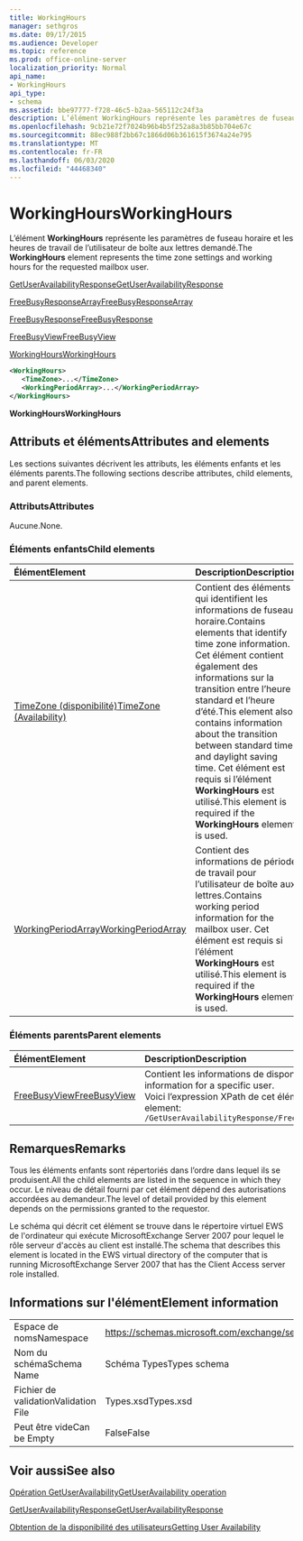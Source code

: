 ```yaml
---
title: WorkingHours
manager: sethgros
ms.date: 09/17/2015
ms.audience: Developer
ms.topic: reference
ms.prod: office-online-server
localization_priority: Normal
api_name:
- WorkingHours
api_type:
- schema
ms.assetid: bbe97777-f728-46c5-b2aa-565112c24f3a
description: L’élément WorkingHours représente les paramètres de fuseau horaire et les heures de travail de l’utilisateur de boîte aux lettres demandé.
ms.openlocfilehash: 9cb21e72f7024b96b4b5f252a8a3b85bb704e67c
ms.sourcegitcommit: 88ec988f2bb67c1866d06b361615f3674a24e795
ms.translationtype: MT
ms.contentlocale: fr-FR
ms.lasthandoff: 06/03/2020
ms.locfileid: "44468340"
---
```

# <a name="workinghours"></a><span data-ttu-id="63aaa-103">WorkingHours</span><span class="sxs-lookup"><span data-stu-id="63aaa-103">WorkingHours</span></span>

<span data-ttu-id="63aaa-104">L’élément **WorkingHours** représente les paramètres de fuseau horaire et les heures de travail de l’utilisateur de boîte aux lettres demandé.</span><span class="sxs-lookup"><span data-stu-id="63aaa-104">The **WorkingHours** element represents the time zone settings and working hours for the requested mailbox user.</span></span> 
  
[<span data-ttu-id="63aaa-105">GetUserAvailabilityResponse</span><span class="sxs-lookup"><span data-stu-id="63aaa-105">GetUserAvailabilityResponse</span></span>](getuseravailabilityresponse.md)
  
[<span data-ttu-id="63aaa-106">FreeBusyResponseArray</span><span class="sxs-lookup"><span data-stu-id="63aaa-106">FreeBusyResponseArray</span></span>](freebusyresponsearray.md)
  
[<span data-ttu-id="63aaa-107">FreeBusyResponse</span><span class="sxs-lookup"><span data-stu-id="63aaa-107">FreeBusyResponse</span></span>](freebusyresponse.md)
  
[<span data-ttu-id="63aaa-108">FreeBusyView</span><span class="sxs-lookup"><span data-stu-id="63aaa-108">FreeBusyView</span></span>](freebusyview.md)
  
[<span data-ttu-id="63aaa-109">WorkingHours</span><span class="sxs-lookup"><span data-stu-id="63aaa-109">WorkingHours</span></span>](workinghours-ex15websvcsotherref.md)
  
```xml
<WorkingHours>
   <TimeZone>...</TimeZone>
   <WorkingPeriodArray>...</WorkingPeriodArray>
</WorkingHours>
```

 <span data-ttu-id="63aaa-110">**WorkingHours**</span><span class="sxs-lookup"><span data-stu-id="63aaa-110">**WorkingHours**</span></span>
## <a name="attributes-and-elements"></a><span data-ttu-id="63aaa-111">Attributs et éléments</span><span class="sxs-lookup"><span data-stu-id="63aaa-111">Attributes and elements</span></span>

<span data-ttu-id="63aaa-112">Les sections suivantes décrivent les attributs, les éléments enfants et les éléments parents.</span><span class="sxs-lookup"><span data-stu-id="63aaa-112">The following sections describe attributes, child elements, and parent elements.</span></span>
  
### <a name="attributes"></a><span data-ttu-id="63aaa-113">Attributs</span><span class="sxs-lookup"><span data-stu-id="63aaa-113">Attributes</span></span>

<span data-ttu-id="63aaa-114">Aucune.</span><span class="sxs-lookup"><span data-stu-id="63aaa-114">None.</span></span>
  
### <a name="child-elements"></a><span data-ttu-id="63aaa-115">Éléments enfants</span><span class="sxs-lookup"><span data-stu-id="63aaa-115">Child elements</span></span>

|<span data-ttu-id="63aaa-116">**Élément**</span><span class="sxs-lookup"><span data-stu-id="63aaa-116">**Element**</span></span>|<span data-ttu-id="63aaa-117">**Description**</span><span class="sxs-lookup"><span data-stu-id="63aaa-117">**Description**</span></span>|
|:-----|:-----|
|[<span data-ttu-id="63aaa-118">TimeZone (disponibilité)</span><span class="sxs-lookup"><span data-stu-id="63aaa-118">TimeZone (Availability)</span></span>](timezone-availability.md) <br/> |<span data-ttu-id="63aaa-119">Contient des éléments qui identifient les informations de fuseau horaire.</span><span class="sxs-lookup"><span data-stu-id="63aaa-119">Contains elements that identify time zone information.</span></span> <span data-ttu-id="63aaa-120">Cet élément contient également des informations sur la transition entre l’heure standard et l’heure d’été.</span><span class="sxs-lookup"><span data-stu-id="63aaa-120">This element also contains information about the transition between standard time and daylight saving time.</span></span> <span data-ttu-id="63aaa-121">Cet élément est requis si l’élément **WorkingHours** est utilisé.</span><span class="sxs-lookup"><span data-stu-id="63aaa-121">This element is required if the **WorkingHours** element is used.</span></span>  <br/> |
|[<span data-ttu-id="63aaa-122">WorkingPeriodArray</span><span class="sxs-lookup"><span data-stu-id="63aaa-122">WorkingPeriodArray</span></span>](workingperiodarray.md) <br/> |<span data-ttu-id="63aaa-123">Contient des informations de période de travail pour l’utilisateur de boîte aux lettres.</span><span class="sxs-lookup"><span data-stu-id="63aaa-123">Contains working period information for the mailbox user.</span></span> <span data-ttu-id="63aaa-124">Cet élément est requis si l’élément **WorkingHours** est utilisé.</span><span class="sxs-lookup"><span data-stu-id="63aaa-124">This element is required if the **WorkingHours** element is used.</span></span>  <br/> |
   
### <a name="parent-elements"></a><span data-ttu-id="63aaa-125">Éléments parents</span><span class="sxs-lookup"><span data-stu-id="63aaa-125">Parent elements</span></span>

|<span data-ttu-id="63aaa-126">**Élément**</span><span class="sxs-lookup"><span data-stu-id="63aaa-126">**Element**</span></span>|<span data-ttu-id="63aaa-127">**Description**</span><span class="sxs-lookup"><span data-stu-id="63aaa-127">**Description**</span></span>|
|:-----|:-----|
|[<span data-ttu-id="63aaa-128">FreeBusyView</span><span class="sxs-lookup"><span data-stu-id="63aaa-128">FreeBusyView</span></span>](freebusyview.md) <br/> |<span data-ttu-id="63aaa-129">Contient les informations de disponibilité d’un utilisateur spécifique.</span><span class="sxs-lookup"><span data-stu-id="63aaa-129">Contains availability information for a specific user.</span></span>  <br/> <span data-ttu-id="63aaa-130">Voici l’expression XPath de cet élément :</span><span class="sxs-lookup"><span data-stu-id="63aaa-130">The following is the XPath expression to this element:</span></span>  <br/>  `/GetUserAvailabilityResponse/FreeBusyResponseArray/FreeBusyResponse/FreeBusyView/` <br/> |
   
## <a name="remarks"></a><span data-ttu-id="63aaa-131">Remarques</span><span class="sxs-lookup"><span data-stu-id="63aaa-131">Remarks</span></span>

<span data-ttu-id="63aaa-132">Tous les éléments enfants sont répertoriés dans l’ordre dans lequel ils se produisent.</span><span class="sxs-lookup"><span data-stu-id="63aaa-132">All the child elements are listed in the sequence in which they occur.</span></span> <span data-ttu-id="63aaa-133">Le niveau de détail fourni par cet élément dépend des autorisations accordées au demandeur.</span><span class="sxs-lookup"><span data-stu-id="63aaa-133">The level of detail provided by this element depends on the permissions granted to the requestor.</span></span>
  
<span data-ttu-id="63aaa-134">Le schéma qui décrit cet élément se trouve dans le répertoire virtuel EWS de l'ordinateur qui exécute MicrosoftExchange Server 2007 pour lequel le rôle serveur d'accès au client est installé.</span><span class="sxs-lookup"><span data-stu-id="63aaa-134">The schema that describes this element is located in the EWS virtual directory of the computer that is running MicrosoftExchange Server 2007 that has the Client Access server role installed.</span></span>
  
## <a name="element-information"></a><span data-ttu-id="63aaa-135">Informations sur l'élément</span><span class="sxs-lookup"><span data-stu-id="63aaa-135">Element information</span></span>

|||
|:-----|:-----|
|<span data-ttu-id="63aaa-136">Espace de noms</span><span class="sxs-lookup"><span data-stu-id="63aaa-136">Namespace</span></span>  <br/> |https://schemas.microsoft.com/exchange/services/2006/types  <br/> |
|<span data-ttu-id="63aaa-137">Nom du schéma</span><span class="sxs-lookup"><span data-stu-id="63aaa-137">Schema Name</span></span>  <br/> |<span data-ttu-id="63aaa-138">Schéma Types</span><span class="sxs-lookup"><span data-stu-id="63aaa-138">Types schema</span></span>  <br/> |
|<span data-ttu-id="63aaa-139">Fichier de validation</span><span class="sxs-lookup"><span data-stu-id="63aaa-139">Validation File</span></span>  <br/> |<span data-ttu-id="63aaa-140">Types.xsd</span><span class="sxs-lookup"><span data-stu-id="63aaa-140">Types.xsd</span></span>  <br/> |
|<span data-ttu-id="63aaa-141">Peut être vide</span><span class="sxs-lookup"><span data-stu-id="63aaa-141">Can be Empty</span></span>  <br/> |<span data-ttu-id="63aaa-142">False</span><span class="sxs-lookup"><span data-stu-id="63aaa-142">False</span></span>  <br/> |
   
## <a name="see-also"></a><span data-ttu-id="63aaa-143">Voir aussi</span><span class="sxs-lookup"><span data-stu-id="63aaa-143">See also</span></span>



[<span data-ttu-id="63aaa-144">Opération GetUserAvailability</span><span class="sxs-lookup"><span data-stu-id="63aaa-144">GetUserAvailability operation</span></span>](getuseravailability-operation.md)
  
[<span data-ttu-id="63aaa-145">GetUserAvailabilityResponse</span><span class="sxs-lookup"><span data-stu-id="63aaa-145">GetUserAvailabilityResponse</span></span>](getuseravailabilityresponse.md)


[<span data-ttu-id="63aaa-146">Obtention de la disponibilité des utilisateurs</span><span class="sxs-lookup"><span data-stu-id="63aaa-146">Getting User Availability</span></span>](https://msdn.microsoft.com/library/d4133fcb-9b0f-4e6b-aadf-a389da83516a%28Office.15%29.aspx)

